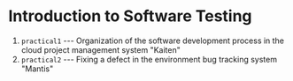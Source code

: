 # Introduction to Software Testing

1. ```practical1``` --- Organization of the software development process in the cloud
                project management system "Kaiten"
2. ```practical2``` --- Fixing a defect in the environment
                bug tracking system "Mantis"
